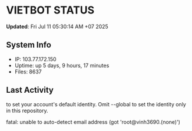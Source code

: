 # VIETBOT STATUS
**Updated**: Fri Jul 11 05:30:14 AM +07 2025

## System Info
- IP: 103.77.172.150
- Uptime: up 5 days, 9 hours, 17 minutes
- Files: 8637

## Last Activity

to set your account's default identity.
Omit --global to set the identity only in this repository.

fatal: unable to auto-detect email address (got 'root@vinh3690.(none)')
